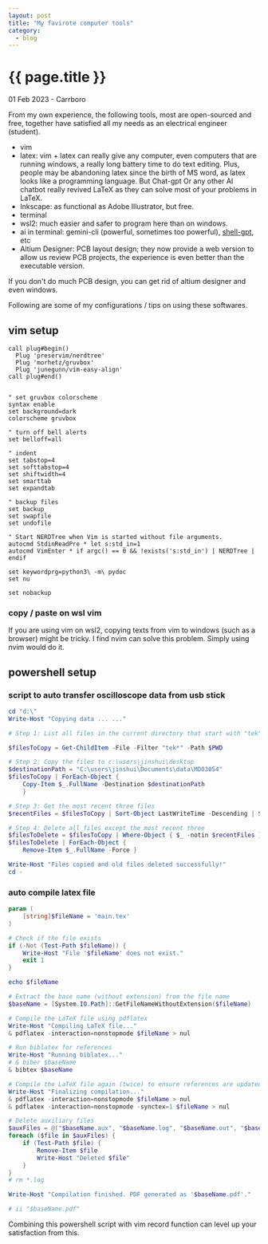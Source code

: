 ```yaml
---
layout: post
title: "My favirote computer tools"
category: 
  - blog
---
```


{{ page.title }}
================

<p class="meta">01 Feb 2023 - Carrboro</p>
From my own experience, the following tools, most are open-sourced and free, together have satisfied all my needs as an electrical engineer (student). 

- vim
- latex: vim + latex can really give any computer, even computers that are running windows, a really long battery time to do text editing. Plus, people may be abandoning latex since the birth of MS word, as latex looks like a programming language. But Chat-gpt Or any other AI chatbot really revived LaTeX as they can solve most of your problems in LaTeX.
- Inkscape: as functional as Adobe Illustrator, but free.
- terminal
- wsl2: much easier and safer to program here than on windows.
- ai in terminal: gemini-cli (powerful, sometimes too powerful), [shell-gpt](https://github.com/TheR1D/shell_gpt), etc
- Altium Designer: PCB layout design; they now provide a web version to allow us review PCB projects, the experience is even better than the executable version.

If you don't do much PCB design, you can get rid of altium designer and even windows.

Following are some of my configurations / tips on using these softwares.

## vim setup
```.vimrc
call plug#begin()
  Plug 'preservim/nerdtree'
  Plug 'morhetz/gruvbox'
  Plug 'junegunn/vim-easy-align'
call plug#end()


" set gruvbox colorscheme
syntax enable
set background=dark
colorscheme gruvbox

" turn off bell alerts
set belloff=all

" indent
set tabstop=4
set softtabstop=4
set shiftwidth=4
set smarttab
set expandtab

" backup files
set backup
set swapfile
set undofile

" Start NERDTree when Vim is started without file arguments.
autocmd StdinReadPre * let s:std_in=1
autocmd VimEnter * if argc() == 0 && !exists('s:std_in') | NERDTree | endif

set keywordprg=python3\ -m\ pydoc
set nu

set nobackup
```

### copy / paste on wsl vim
If you are using vim on wsl2, copying texts from vim to windows (such as a browser) might be tricky. I find nvim can solve this problem. Simply using nvim would do it.


## powershell setup

### script to auto transfer oscilloscope data from usb stick
```powershell
cd "d:\"
Write-Host "Copying data ... ..."

# Step 1: List all files in the current directory that start with "tek"

$filesToCopy = Get-ChildItem -File -Filter "tek*" -Path $PWD

# Step 2: Copy the files to c:\users\jinshui\desktop
$destinationPath = "C:\users\jinshui\Documents\data\MDO3054"
$filesToCopy | ForEach-Object {
    Copy-Item $_.FullName -Destination $destinationPath
    }

# Step 3: Get the most recent three files
$recentFiles = $filesToCopy | Sort-Object LastWriteTime -Descending | Select-Object -First 3

# Step 4: Delete all files except the most recent three
$filesToDelete = $filesToCopy | Where-Object { $_ -notin $recentFiles }
$filesToDelete | ForEach-Object { 
	Remove-Item $_.FullName -Force }

Write-Host "Files copied and old files deleted successfully!"
cd -
```

### auto compile latex file
```powershell
param (
    [string]$fileName = 'main.tex'
)

# Check if the file exists
if (-Not (Test-Path $fileName)) {
    Write-Host "File '$fileName' does not exist."
    exit 1
}

echo $fileName

# Extract the base name (without extension) from the file name
$baseName = [System.IO.Path]::GetFileNameWithoutExtension($fileName)

# Compile the LaTeX file using pdflatex
Write-Host "Compiling LaTeX file..."
& pdflatex -interaction=nonstopmode $fileName > nul

# Run biblatex for references
Write-Host "Running biblatex..."
# & biber $baseName
& bibtex $baseName

# Compile the LaTeX file again (twice) to ensure references are updated
Write-Host "Finalizing compilation..."
& pdflatex -interaction=nonstopmode $fileName > nul
& pdflatex -interaction=nonstopmode -synctex=1 $fileName > nul

# Delete auxiliary files
$auxFiles = @("$baseName.aux", "$baseName.log", "$baseName.out", "$baseName.bbl", "$baseName.blg")
foreach ($file in $auxFiles) {
    if (Test-Path $file) {
        Remove-Item $file
        Write-Host "Deleted $file"
    }
}
# rm *.log

Write-Host "Compilation finished. PDF generated as '$baseName.pdf'."

# ii "$baseName.pdf"
```
Combining this powershell script with vim record function can level up your satisfaction from this.
